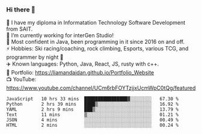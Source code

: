 ### Hi there 👋  
🏫 I have my diploma in Informatation Technology Software Development from SAIT.  
🔭 I’m currently working for interGen Studio!  
💬 Most confident in Java, been programming in it since 2016 on and off.    
⚡ Hobbies: Ski racing/coaching, rock climbing, Esports, various TCG, and programmer by night 🦉    
✈️ Known languages: Python, Java, React, JS, rusty with c++.     
🥇 Portfolio: https://liamandaidan.github.io/Portfolio_Website  
📺 YouTube: https://www.youtube.com/channel/UCm6rbFOYTzjjxUcmWpC0tQg/featured

<!--START_SECTION:waka-->

```text
JavaScript   10 hrs 33 mins  ████████████████▓░░░░░░░░   67.30 %
Python       2 hrs 39 mins   ████▒░░░░░░░░░░░░░░░░░░░░   16.92 %
YAML         2 hrs 9 mins    ███▒░░░░░░░░░░░░░░░░░░░░░   13.79 %
Text         11 mins         ▒░░░░░░░░░░░░░░░░░░░░░░░░   01.21 %
JSON         4 mins          ░░░░░░░░░░░░░░░░░░░░░░░░░   00.49 %
HTML         2 mins          ░░░░░░░░░░░░░░░░░░░░░░░░░   00.24 %
```

<!--END_SECTION:waka-->

